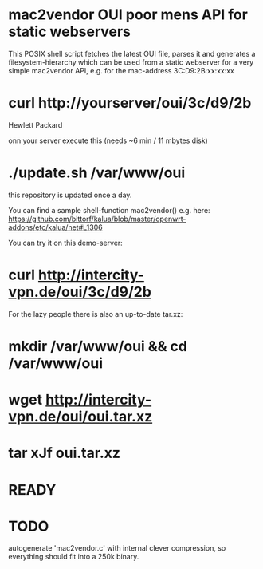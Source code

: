 mac2vendor OUI poor mens API for static webservers
==================================================

This POSIX shell script fetches the latest OUI file,
parses it and generates a filesystem-hierarchy which
can be used from a static webserver for a very simple
mac2vendor API, e.g. for the mac-address 3C:D9:2B:xx:xx:xx

# curl http://yourserver/oui/3c/d9/2b
Hewlett Packard

onn your server execute this (needs ~6 min / 11 mbytes disk)
# ./update.sh /var/www/oui

this repository is updated once a day.

You can find a sample shell-function mac2vendor()
e.g. here: https://github.com/bittorf/kalua/blob/master/openwrt-addons/etc/kalua/net#L1306

You can try it on this demo-server:
# curl http://intercity-vpn.de/oui/3c/d9/2b

For the lazy people there is also an up-to-date tar.xz:
# mkdir /var/www/oui && cd /var/www/oui
# wget http://intercity-vpn.de/oui/oui.tar.xz
# tar xJf oui.tar.xz
# READY



TODO
====

autogenerate 'mac2vendor.c' with internal clever compression,
so everything should fit into a 250k binary.
